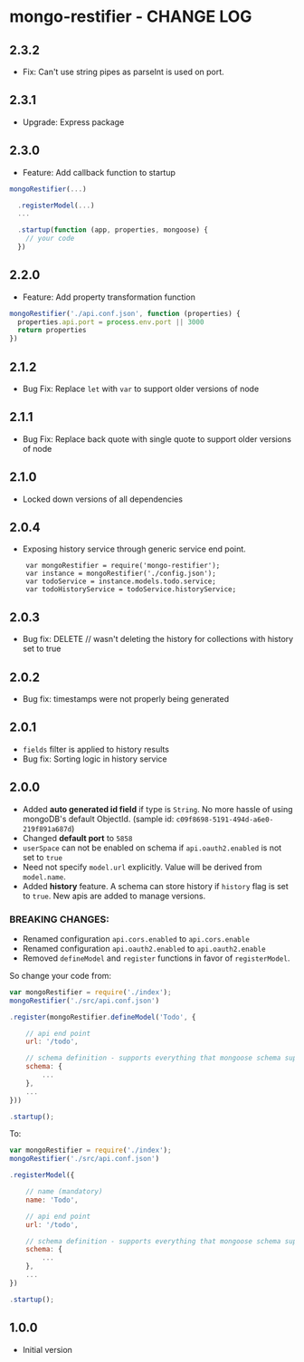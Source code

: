 # mongo-restifier - CHANGE LOG

## 2.3.2

* Fix: Can't use string pipes as parseInt is used on port.

## 2.3.1

* Upgrade: Express package

## 2.3.0
* Feature: Add callback function to startup

```js
mongoRestifier(...)

  .registerModel(...)
  ...

  .startup(function (app, properties, mongoose) {
    // your code
  })
```

## 2.2.0
* Feature: Add property transformation function

```js
mongoRestifier('./api.conf.json', function (properties) {
  properties.api.port = process.env.port || 3000
  return properties
})
```

## 2.1.2

* Bug Fix: Replace `let` with `var` to support older versions of node

## 2.1.1

* Bug Fix: Replace back quote with single quote to support older versions of node

## 2.1.0

* Locked down versions of all dependencies

## 2.0.4

* Exposing history service through generic service end point.

```
    var mongoRestifier = require('mongo-restifier');
    var instance = mongoRestifier('./config.json');
    var todoService = instance.models.todo.service;
    var todoHistoryService = todoService.historyService;
```

## 2.0.3

* Bug fix: DELETE /<name>/<id> wasn't deleting the history for collections with history set to true

## 2.0.2

* Bug fix: timestamps were not properly being generated

## 2.0.1

* `fields` filter is applied to history results
* Bug fix: Sorting logic in history service

## 2.0.0

* Added **auto generated id field** if type is `String`. No more hassle of using mongoDB's default ObjectId. (sample id: `c09f8698-5191-494d-a6e0-219f891a687d`)
* Changed **default port** to `5858`
* `userSpace` can not be enabled on schema if `api.oauth2.enabled` is not set to `true`
* Need not specify `model.url` explicitly. Value will be derived from `model.name`.
* Added **history** feature. A schema can store history if `history` flag is set to `true`. New apis are added to manage versions.

### BREAKING CHANGES:
* Renamed configuration `api.cors.enabled` to `api.cors.enable`
* Renamed configuration `api.oauth2.enabled` to `api.oauth2.enable`
* Removed `defineModel` and `register` functions in favor of `registerModel`.

So change your code from:
```js
var mongoRestifier = require('./index');
mongoRestifier('./src/api.conf.json')

.register(mongoRestifier.defineModel('Todo', {

    // api end point
    url: '/todo',

    // schema definition - supports everything that mongoose schema supports
    schema: {
        ...
    },
    ...
}))

.startup();
```

To:
```js
var mongoRestifier = require('./index');
mongoRestifier('./src/api.conf.json')

.registerModel({

    // name (mandatory)
    name: 'Todo',

    // api end point
    url: '/todo',

    // schema definition - supports everything that mongoose schema supports
    schema: {
        ...
    },
    ...
})

.startup();
```

## 1.0.0

* Initial version